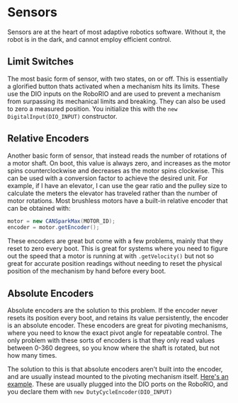 # Sensors
Sensors are at the heart of most adaptive robotics software. Without it, the robot is in the dark, and cannot employ efficient control.

## Limit Switches
The most basic form of sensor, with two states, on or off. This is essentially a glorified button thats activated when a mechanism hits its limits. These use the DIO inputs on the RoboRIO and are used to prevent a mechanism from surpassing its mechanical limits and breaking. They can also be used to zero a measured position. You initialize this with the `new DigitalInput(DIO_INPUT)` constructor.


## Relative Encoders
Another basic form of sensor, that instead reads the number of rotations of a motor shaft. On boot, this value is always zero, and increases as the motor spins counterclockwise and decreases as the motor spins clockwise. This can be used with a conversion factor to achieve the desired unit. For example, if I have an elevator, I can use the gear ratio and the pulley size to calculate the meters the elevator has traveled rather than the number of motor rotations. Most brushless motors have a built-in relative encoder that can be obtained with:

```java
motor = new CANSparkMax(MOTOR_ID);
encoder = motor.getEncoder();
```

These encoders are great but come with a few problems, mainly that they reset to zero every boot. This is great for systems where you need to figure out the speed that a motor is running at with `.getVelocity()` but not so great for accurate position readings without needing to reset the physical position of the mechanism by hand before every boot.

## Absolute Encoders
Absolute encoders are the solution to this problem. If the encoder never resets its position every boot, and retains its value persistently, the encoder is an absolute encoder. These encoders are great for pivoting mechanisms, where you need to know the exact pivot angle for repeatable control. The only problem with these sorts of encoders is that they only read values between 0-360 degrees, so you know where the shaft is rotated, but not how many times.

The solution to this is that absolute encoders aren't built into the encoder, and are usually instead mounted to the pivoting mechanism itself. [Here's an example](https://www.revrobotics.com/rev-11-1271/). These are usually plugged into the DIO ports on the RoboRIO, and you declare them with `new DutyCycleEncoder(DIO_INPUT)`
